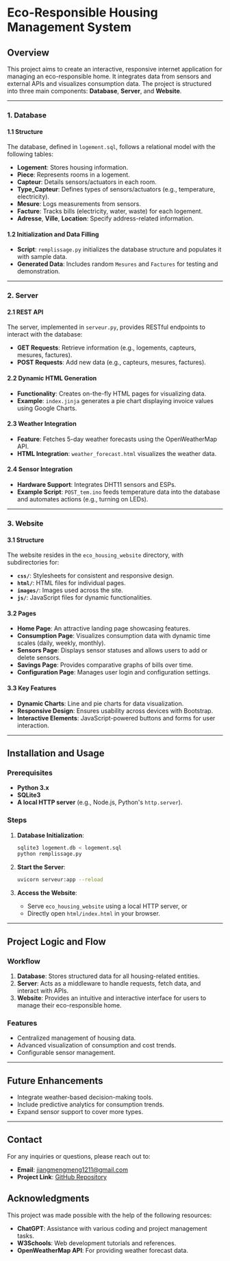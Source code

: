 # **Eco-Responsible Housing Management System**

## **Overview**
This project aims to create an interactive, responsive internet application for managing an eco-responsible home. It integrates data from sensors and external APIs and visualizes consumption data. The project is structured into three main components: **Database**, **Server**, and **Website**.

---

### **1. Database**

#### **1.1 Structure**
The database, defined in `logement.sql`, follows a relational model with the following tables:
- **Logement**: Stores housing information.
- **Piece**: Represents rooms in a logement.
- **Capteur**: Details sensors/actuators in each room.
- **Type_Capteur**: Defines types of sensors/actuators (e.g., temperature, electricity).
- **Mesure**: Logs measurements from sensors.
- **Facture**: Tracks bills (electricity, water, waste) for each logement.
- **Adresse**, **Ville**, **Location**: Specify address-related information.

#### **1.2 Initialization and Data Filling**
- **Script**: `remplissage.py` initializes the database structure and populates it with sample data.
- **Generated Data**: Includes random `Mesures` and `Factures` for testing and demonstration.

---

### **2. Server**

#### **2.1 REST API**
The server, implemented in `serveur.py`, provides RESTful endpoints to interact with the database:
- **GET Requests**: Retrieve information (e.g., logements, capteurs, mesures, factures).
- **POST Requests**: Add new data (e.g., capteurs, mesures, factures).

#### **2.2 Dynamic HTML Generation**
- **Functionality**: Creates on-the-fly HTML pages for visualizing data.
- **Example**: `index.jinja` generates a pie chart displaying invoice values using Google Charts.

#### **2.3 Weather Integration**
- **Feature**: Fetches 5-day weather forecasts using the OpenWeatherMap API.
- **HTML Integration**: `weather_forecast.html` visualizes the weather data.

#### **2.4 Sensor Integration**
- **Hardware Support**: Integrates DHT11 sensors and ESPs.
- **Example Script**: `POST_tem.ino` feeds temperature data into the database and automates actions (e.g., turning on LEDs).

---

### **3. Website**

#### **3.1 Structure**
The website resides in the `eco_housing_website` directory, with subdirectories for:
- **`css/`**: Stylesheets for consistent and responsive design.
- **`html/`**: HTML files for individual pages.
- **`images/`**: Images used across the site.
- **`js/`**: JavaScript files for dynamic functionalities.

#### **3.2 Pages**
- **Home Page**: An attractive landing page showcasing features.
- **Consumption Page**: Visualizes consumption data with dynamic time scales (daily, weekly, monthly).
- **Sensors Page**: Displays sensor statuses and allows users to add or delete sensors.
- **Savings Page**: Provides comparative graphs of bills over time.
- **Configuration Page**: Manages user login and configuration settings.

#### **3.3 Key Features**
- **Dynamic Charts**: Line and pie charts for data visualization.
- **Responsive Design**: Ensures usability across devices with Bootstrap.
- **Interactive Elements**: JavaScript-powered buttons and forms for user interaction.

---

## **Installation and Usage**

### **Prerequisites**
- **Python 3.x**
- **SQLite3**
- **A local HTTP server** (e.g., Node.js, Python's `http.server`).

### **Steps**

1. **Database Initialization**:
    ```bash
    sqlite3 logement.db < logement.sql
    python remplissage.py
    ```

2. **Start the Server**:
    ```bash
    uvicorn serveur:app --reload
    ```

3. **Access the Website**:
    - Serve `eco_housing_website` using a local HTTP server, or
    - Directly open `html/index.html` in your browser.

---

## **Project Logic and Flow**

### **Workflow**
1. **Database**: Stores structured data for all housing-related entities.
2. **Server**: Acts as a middleware to handle requests, fetch data, and interact with APIs.
3. **Website**: Provides an intuitive and interactive interface for users to manage their eco-responsible home.

### **Features**
- Centralized management of housing data.
- Advanced visualization of consumption and cost trends.
- Configurable sensor management.

---

## **Future Enhancements**
- Integrate weather-based decision-making tools.
- Include predictive analytics for consumption trends.
- Expand sensor support to cover more types.

---

## **Contact**
For any inquiries or questions, please reach out to:
- **Email**: [jiangmengmeng1211@gmail.com](mailto:jiangmengmeng1211@gmail.com)
- **Project Link**: [GitHub Repository](https://github.com/jiangmengmeng/Eco-Housing-Management)

## **Acknowledgments**
This project was made possible with the help of the following resources:
- **ChatGPT**: Assistance with various coding and project management tasks.
- **W3Schools**: Web development tutorials and references.
- **OpenWeatherMap API**: For providing weather forecast data.